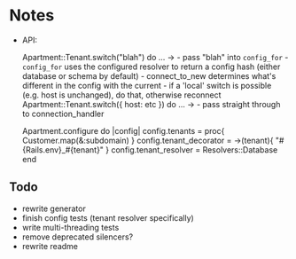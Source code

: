 # Notes

- API:

    Apartment::Tenant.switch("blah") do ...
      -> - pass "blah" into `config_for`
         - `config_for` uses the configured resolver to return a config hash
            (either database or schema by default)
         - connect_to_new determines what's different in the config with the
           current
         - if a 'local' switch is possible (e.g. host is unchanged), do that,
           otherwise reconnect
    Apartment::Tenant.switch({ host: etc }) do ...
      -> - pass straight through to connection_handler


    Apartment.configure do |config|
      config.tenants = proc{ Customer.map(&:subdomain) }
      config.tenant_decorator = ->(tenant){ "#{Rails.env}_#{tenant}" }
      config.tenant_resolver = Resolvers::Database
    end

## Todo

- rewrite generator
- finish config tests (tenant resolver specifically)
- write multi-threading tests
- remove deprecated silencers?
- rewrite readme

